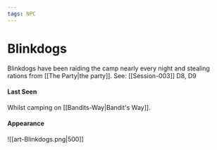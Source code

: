 ```yaml
---
tags: NPC
---
```

# Blinkdogs
Blinkdogs have been raiding the camp nearly every night and stealing rations from [[The Party|the party]].
See: [[Session-003]] D8, D9

#### Last Seen
Whilst camping on [[Bandits-Way|Bandit's Way]].

#### Appearance

![[art-Blinkdogs.png|500]]